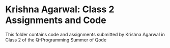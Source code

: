 # Krishna Agarwal: Class 2 Assignments and Code
This folder contains code and assignments submitted by Krishna Agarwal in Class 2 of the Q-Programming Summer of Qode